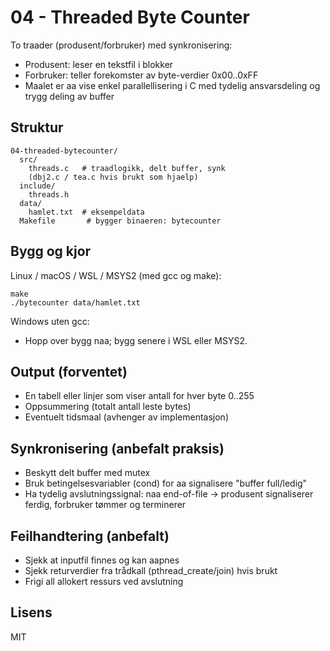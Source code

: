 ﻿# 04 - Threaded Byte Counter

To traader (produsent/forbruker) med synkronisering:
- Produsent: leser en tekstfil i blokker
- Forbruker: teller forekomster av byte-verdier 0x00..0xFF
- Maalet er aa vise enkel parallellisering i C med tydelig ansvarsdeling og trygg deling av buffer

## Struktur

    04-threaded-bytecounter/
      src/
        threads.c   # traadlogikk, delt buffer, synk
        (dbj2.c / tea.c hvis brukt som hjaelp)
      include/
        threads.h
      data/
        hamlet.txt  # eksempeldata
      Makefile       # bygger binaeren: bytecounter

## Bygg og kjor

Linux / macOS / WSL / MSYS2 (med gcc og make):

    make
    ./bytecounter data/hamlet.txt

Windows uten gcc:
- Hopp over bygg naa; bygg senere i WSL eller MSYS2.

## Output (forventet)

- En tabell eller linjer som viser antall for hver byte 0..255
- Oppsummering (totalt antall leste bytes)
- Eventuelt tidsmaal (avhenger av implementasjon)

## Synkronisering (anbefalt praksis)

- Beskytt delt buffer med mutex
- Bruk betingelsesvariabler (cond) for aa signalisere "buffer full/ledig"
- Ha tydelig avslutningssignal: naa end-of-file -> produsent signaliserer ferdig, forbruker tømmer og terminerer

## Feilhandtering (anbefalt)

- Sjekk at inputfil finnes og kan aapnes
- Sjekk returverdier fra trådkall (pthread_create/join) hvis brukt
- Frigi all allokert ressurs ved avslutning

## Lisens

MIT
